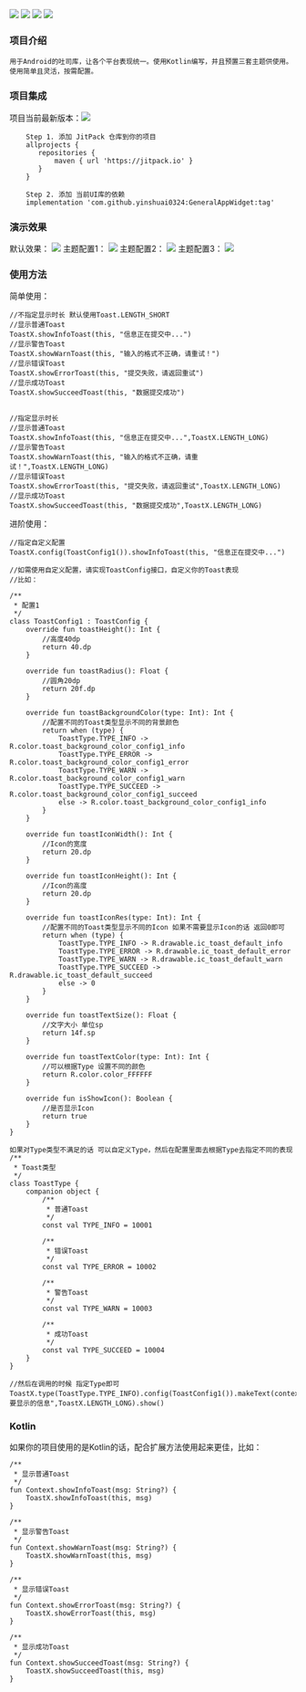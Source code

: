 ![](https://img.shields.io/badge/platform-Android-yellow.svg) ![](https://img.shields.io/badge/license-MIT-red)  ![](https://img.shields.io/badge/language-kotlin-brightgreen) ![](https://img.shields.io/badge/API-21%2B-brightgreen.svg?style=flat) 

### 项目介绍
    用于Android的吐司库，让各个平台表现统一。使用Kotlin编写，并且预置三套主题供使用。使用简单且灵活，按需配置。
    
### 项目集成
 项目当前最新版本：[![](https://jitpack.io/v/yinshuai0324/GeneralAppWidget.svg)](https://jitpack.io/#yinshuai0324/GeneralAppWidget)
     
 ```
     Step 1. 添加 JitPack 仓库到你的项目
     allprojects {
     	repositories {
     		maven { url 'https://jitpack.io' }
     	}
     }
 
     Step 2. 添加 当前UI库的依赖
     implementation 'com.github.yinshuai0324:GeneralAppWidget:tag'
  ```

### 演示效果

默认效果：
![](https://github.com/yinshuai0324/ToastX/doc/config_default.png)
主题配置1：
![](https://github.com/yinshuai0324/ToastX/doc/config_1.png)
主题配置2：
![](https://github.com/yinshuai0324/ToastX/doc/config_2.png)
主题配置3：
![](https://github.com/yinshuai0324/ToastX/doc/config_3.png)


### 使用方法

简单使用：

```
//不指定显示时长 默认使用Toast.LENGTH_SHORT
//显示普通Toast
ToastX.showInfoToast(this, "信息正在提交中...")
//显示警告Toast
ToastX.showWarnToast(this, "输入的格式不正确，请重试！")
//显示错误Toast
ToastX.showErrorToast(this, "提交失败，请返回重试")
//显示成功Toast
ToastX.showSucceedToast(this, "数据提交成功")


//指定显示时长
//显示普通Toast
ToastX.showInfoToast(this, "信息正在提交中...",ToastX.LENGTH_LONG)
//显示警告Toast
ToastX.showWarnToast(this, "输入的格式不正确，请重试！",ToastX.LENGTH_LONG)
//显示错误Toast
ToastX.showErrorToast(this, "提交失败，请返回重试",ToastX.LENGTH_LONG)
//显示成功Toast
ToastX.showSucceedToast(this, "数据提交成功",ToastX.LENGTH_LONG)
```

进阶使用：
```
//指定自定义配置
ToastX.config(ToastConfig1()).showInfoToast(this, "信息正在提交中...")

//如需使用自定义配置，请实现ToastConfig接口，自定义你的Toast表现
//比如：

/**
 * 配置1
 */
class ToastConfig1 : ToastConfig {
    override fun toastHeight(): Int {
        //高度40dp
        return 40.dp
    }

    override fun toastRadius(): Float {
        //圆角20dp
        return 20f.dp
    }

    override fun toastBackgroundColor(type: Int): Int {
        //配置不同的Toast类型显示不同的背景颜色
        return when (type) {
            ToastType.TYPE_INFO -> R.color.toast_background_color_config1_info
            ToastType.TYPE_ERROR -> R.color.toast_background_color_config1_error
            ToastType.TYPE_WARN -> R.color.toast_background_color_config1_warn
            ToastType.TYPE_SUCCEED -> R.color.toast_background_color_config1_succeed
            else -> R.color.toast_background_color_config1_info
        }
    }

    override fun toastIconWidth(): Int {
        //Icon的宽度
        return 20.dp
    }

    override fun toastIconHeight(): Int {
        //Icon的高度
        return 20.dp
    }

    override fun toastIconRes(type: Int): Int {
        //配置不同的Toast类型显示不同的Icon 如果不需要显示Icon的话 返回0即可
        return when (type) {
            ToastType.TYPE_INFO -> R.drawable.ic_toast_default_info
            ToastType.TYPE_ERROR -> R.drawable.ic_toast_default_error
            ToastType.TYPE_WARN -> R.drawable.ic_toast_default_warn
            ToastType.TYPE_SUCCEED -> R.drawable.ic_toast_default_succeed
            else -> 0
        }
    }

    override fun toastTextSize(): Float {
        //文字大小 单位sp
        return 14f.sp
    }

    override fun toastTextColor(type: Int): Int {
        //可以根据Type 设置不同的颜色
        return R.color.color_FFFFFF
    }

    override fun isShowIcon(): Boolean {
        //是否显示Icon
        return true
    }
}

如果对Type类型不满足的话 可以自定义Type，然后在配置里面去根据Type去指定不同的表现
/**
 * Toast类型
 */
class ToastType {
    companion object {
        /**
         * 普通Toast
         */
        const val TYPE_INFO = 10001

        /**
         * 错误Toast
         */
        const val TYPE_ERROR = 10002

        /**
         * 警告Toast
         */
        const val TYPE_WARN = 10003

        /**
         * 成功Toast
         */
        const val TYPE_SUCCEED = 10004
    }
}

//然后在调用的时候 指定Type即可
ToastX.type(ToastType.TYPE_INFO).config(ToastConfig1()).makeText(context,"需要显示的信息",ToastX.LENGTH_LONG).show()

```

### Kotlin
如果你的项目使用的是Kotlin的话，配合扩展方法使用起来更佳，比如：

```
/**
 * 显示普通Toast
 */
fun Context.showInfoToast(msg: String?) {
    ToastX.showInfoToast(this, msg)
}

/**
 * 显示警告Toast
 */
fun Context.showWarnToast(msg: String?) {
    ToastX.showWarnToast(this, msg)
}

/**
 * 显示错误Toast
 */
fun Context.showErrorToast(msg: String?) {
    ToastX.showErrorToast(this, msg)
}

/**
 * 显示成功Toast
 */
fun Context.showSucceedToast(msg: String?) {
    ToastX.showSucceedToast(this, msg)
}
```
